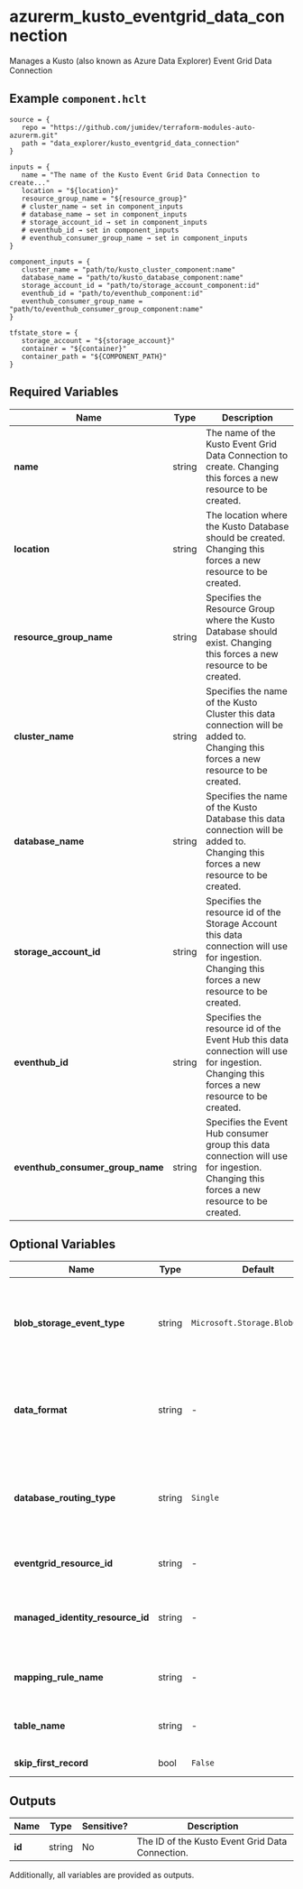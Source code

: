 # azurerm_kusto_eventgrid_data_connection

Manages a Kusto (also known as Azure Data Explorer) Event Grid Data Connection

## Example `component.hclt`

```hcl
source = {
   repo = "https://github.com/jumidev/terraform-modules-auto-azurerm.git"   
   path = "data_explorer/kusto_eventgrid_data_connection"   
}

inputs = {
   name = "The name of the Kusto Event Grid Data Connection to create..."   
   location = "${location}"   
   resource_group_name = "${resource_group}"   
   # cluster_name → set in component_inputs
   # database_name → set in component_inputs
   # storage_account_id → set in component_inputs
   # eventhub_id → set in component_inputs
   # eventhub_consumer_group_name → set in component_inputs
}

component_inputs = {
   cluster_name = "path/to/kusto_cluster_component:name"   
   database_name = "path/to/kusto_database_component:name"   
   storage_account_id = "path/to/storage_account_component:id"   
   eventhub_id = "path/to/eventhub_component:id"   
   eventhub_consumer_group_name = "path/to/eventhub_consumer_group_component:name"   
}

tfstate_store = {
   storage_account = "${storage_account}"   
   container = "${container}"   
   container_path = "${COMPONENT_PATH}"   
}

```

## Required Variables

| Name | Type |  Description |
| ---- | --------- |  ----------- |
| **name** | string |  The name of the Kusto Event Grid Data Connection to create. Changing this forces a new resource to be created. | 
| **location** | string |  The location where the Kusto Database should be created. Changing this forces a new resource to be created. | 
| **resource_group_name** | string |  Specifies the Resource Group where the Kusto Database should exist. Changing this forces a new resource to be created. | 
| **cluster_name** | string |  Specifies the name of the Kusto Cluster this data connection will be added to. Changing this forces a new resource to be created. | 
| **database_name** | string |  Specifies the name of the Kusto Database this data connection will be added to. Changing this forces a new resource to be created. | 
| **storage_account_id** | string |  Specifies the resource id of the Storage Account this data connection will use for ingestion. Changing this forces a new resource to be created. | 
| **eventhub_id** | string |  Specifies the resource id of the Event Hub this data connection will use for ingestion. Changing this forces a new resource to be created. | 
| **eventhub_consumer_group_name** | string |  Specifies the Event Hub consumer group this data connection will use for ingestion. Changing this forces a new resource to be created. | 

## Optional Variables

| Name | Type |  Default  |  possible values |  Description |
| ---- | --------- |  ----------- | ----------- | ----------- |
| **blob_storage_event_type** | string |  `Microsoft.Storage.BlobCreated`  |  `Microsoft.Storage.BlobCreated`, `Microsoft.Storage.BlobRenamed`  |  Specifies the blob storage event type that needs to be processed. Possible Values are `Microsoft.Storage.BlobCreated` and `Microsoft.Storage.BlobRenamed`. Defaults to `Microsoft.Storage.BlobCreated`. | 
| **data_format** | string |  -  |  `APACHEAVRO`, `AVRO`, `CSV`, `JSON`, `MULTIJSON`, `ORC`, `PARQUET`, `PSV`, `RAW`, `SCSV`, `SINGLEJSON`, `SOHSV`, `TSV`, `TSVE`, `TXT`, `W3CLOGFILE`  |  Specifies the data format of the EventHub messages. Allowed values: `APACHEAVRO`, `AVRO`, `CSV`, `JSON`, `MULTIJSON`, `ORC`, `PARQUET`, `PSV`, `RAW`, `SCSV`, `SINGLEJSON`, `SOHSV`, `TSV`, `TSVE`, `TXT` and `W3CLOGFILE`. | 
| **database_routing_type** | string |  `Single`  |  -  |  Indication for database routing information from the data connection, by default only database routing information is allowed. Allowed values: `Single`, `Multi`. Changing this forces a new resource to be created. Defaults to `Single`. | 
| **eventgrid_resource_id** | string |  -  |  -  |  The resource ID of the event grid that is subscribed to the storage account events. | 
| **managed_identity_resource_id** | string |  -  |  -  |  Empty for non-managed identity based data connection. For system assigned identity, provide cluster resource Id. For user assigned identity (UAI) provide the UAI resource Id. | 
| **mapping_rule_name** | string |  -  |  -  |  Specifies the mapping rule used for the message ingestion. Mapping rule must exist before resource is created. | 
| **table_name** | string |  -  |  -  |  Specifies the target table name used for the message ingestion. Table must exist before resource is created. | 
| **skip_first_record** | bool |  `False`  |  -  |  is the first record of every file ignored? Defaults to `false`. | 



## Outputs

| Name | Type | Sensitive? | Description |
| ---- | ---- | --------- | --------- |
| **id** | string | No  | The ID of the Kusto Event Grid Data Connection. | 

Additionally, all variables are provided as outputs.

